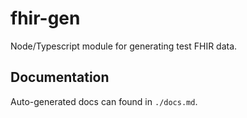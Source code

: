 # fhir-gen

Node/Typescript module for generating test FHIR data.

## Documentation

Auto-generated docs can found in `./docs.md`.

